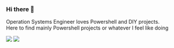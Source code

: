 ### Hi there 👋
Operation Systems Engineer loves Powershell and DIY projects. </br>
Here to find mainly Powershell projects or whatever I feel like doing
  
![](https://github-readme-stats.vercel.app/api?username=nox309&show_icons=true)
![](https://github-readme-stats.vercel.app/api/top-langs/?username=nox309&layout=compact)
